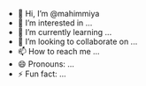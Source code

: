 - 👋 Hi, I’m @mahimmiya
- 👀 I’m interested in ...
- 🌱 I’m currently learning ...
- 💞️ I’m looking to collaborate on ...
- 📫 How to reach me ...
- 😄 Pronouns: ...
- ⚡ Fun fact: ...

<!---
mahimmiya/mahimmiya is a ✨ special ✨ repository because its `README.md` (this file) appears on your GitHub profile.
You can click the Preview link to take a look at your changes.
--->
